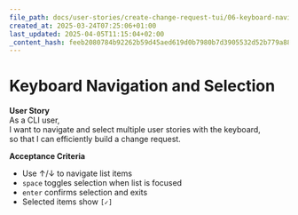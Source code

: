 ```yaml
---
file_path: docs/user-stories/create-change-request-tui/06-keyboard-navigation-and-selection.md
created_at: 2025-03-24T07:25:06+01:00
last_updated: 2025-04-05T11:15:04+02:00
_content_hash: feeb2080784b92262b59d45aed619d0b7980b7d3905532d52b779a88de31203d
---
```


# Keyboard Navigation and Selection

**User Story**  
As a CLI user,  
I want to navigate and select multiple user stories with the keyboard,  
so that I can efficiently build a change request.

**Acceptance Criteria**
- Use ↑/↓ to navigate list items
- `space` toggles selection when list is focused
- `enter` confirms selection and exits
- Selected items show `[✓]`